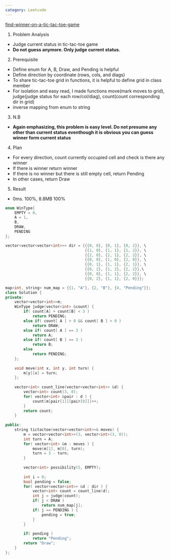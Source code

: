 ```yaml
---
category: Leetcode
---
```


[find-winner-on-a-tic-tac-toe-game](https://leetcode.com/problems/find-winner-on-a-tic-tac-toe-game/)

1. Problem Analysis
  - Judge current status in tic-tac-toe game
  - **Do not guess anymore. Only judge current status.**
  
2. Prerequisite
  - Define enum for A, B, Draw, and Pending is helpful
  - Define direction by coordinate (rows, cols, and diags)
  - To share tic-tac-toe grid in functions, it is helpful to define grid in class member
  - For isolation and easy read, I made functions move(mark moves to grid), judge(judge status for each row/col/diag), count(count corresponding dir in grid)
  - inverse mapping from enum to string

3. N.B
  - **Again emphasizing, this problem is easy level. Do not presume any other than current status eventhough it is obvious you can guess winner form current status**

4. Plan
  - For every direction, count currently occupied cell and check is there any winner
  - If there is winner return winner
  - If there is no winner but there is still empty cell, return Pending
  - In other cases, return Draw
  
5. Result
  - 0ms. 100%, 8.8MB 100%

```cpp
enum WinType{
    EMPTY = 0,
    A = 1,
    B,
    DRAW,
    PENDING
};

vector<vector<vector<int>>> dir = {{{0, 0}, {0, 1}, {0, 2}}, \
                                   {{1, 0}, {1, 1}, {1, 2}}, \
                                   {{2, 0}, {2, 1}, {2, 2}}, \
                                   {{0, 0}, {1, 0}, {2, 0}}, \
                                   {{0, 1}, {1, 1}, {2, 1}}, \
                                   {{0, 2}, {1, 2}, {2, 2}},\
                                   {{0, 0}, {1, 1}, {2, 2}}, \
                                   {{0, 2}, {1, 1}, {2, 0}}};

map<int, string> num_map = {{1, "A"}, {2, "B"}, {4, "Pending"}};
class Solution {
private:
    vector<vector<int>>m;
    WinType judge(vector<int> &count) {
        if( count[A] + count[B] < 3 )
            return PENDING;
        else if( count[ A ] > 0 && count[ B ] > 0 )
            return DRAW;
        else if( count[ A ] == 3 )
            return A;
        else if( count[ B ] == 3 )
            return B;
        else
            return PENDING;
    };
    
    void move(int x, int y, int turn) {
        m[y][x] = turn;
    };
    
    vector<int> count_line(vector<vector<int>> &d) {
        vector<int> count(3, 0);
        for( vector<int> &pair : d ) {
            count[m[pair[1]][pair[0]]]++;
        }
        return count;
    }
    
public:
    string tictactoe(vector<vector<int>>& moves) {
        m = vector<vector<int>>(3, vector<int>(3, 0));
        int turn = A;
        for( vector<int> &m : moves ) {
            move(m[1], m[0], turn);
            turn = 3 - turn;
        }
        
        vector<int> possibility(5, EMPTY);
        
        int i = 0;
        bool pending = false;
        for( vector<vector<int>> &d : dir ) {
            vector<int> count = count_line(d);
            int j = judge(count);
            if( j < DRAW )
                return num_map[j];
            if( j == PENDING ) {
                pending = true;
            }
        }
        
        if( pending )
            return "Pending";
        return "Draw";
    }
};
```
